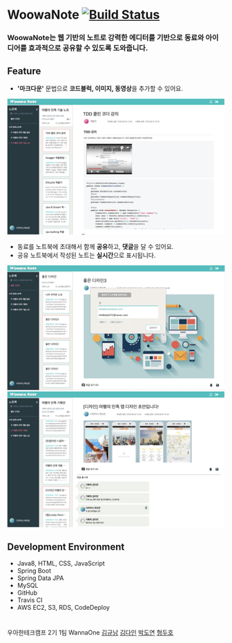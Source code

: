 # WoowaNote [![Build Status](https://travis-ci.org/wwh-techcamp-2018/team1-WannaOne.svg?branch=develop)](https://travis-ci.org/wwh-techcamp-2018/team1-WannaOne)

### **WoowaNote**는 웹 기반의 노트로 강력한 에디터를 기반으로 동료와 아이디어를 효과적으로 공유할 수 있도록 도와줍니다.
  
## Feature
- **'마크다운'** 문법으로 **코드블럭, 이미지, 동영상**을 추가할 수 있어요.
  
![woowanote](./proposal/images/readme-woowanote1.png)
- 동료를 노트북에 초대해서 함께 **공유**하고, **댓글**을 달 수 있어요.
- 공유 노트북에서 작성된 노트는 **실시간**으로 표시됩니다.
    
![woowanote](./proposal/images/readme-woowanote2.png)
![woowanote](./proposal/images/readme-woowanote3.png)

## Development Environment
- Java8, HTML, CSS, JavaScript
- Spring Boot
- Spring Data JPA
- MySQL
- GitHub
- Travis CI
- AWS EC2, S3, RDS, CodeDeploy
  
#
우아한테크캠프 2기 1팀 WannaOne [김규남](https://github.com/tramyu) [김다인](https://github.com/dain7672) [박도연](https://github.com/doooyeon) [형두호](https://github.com/dooho-h)